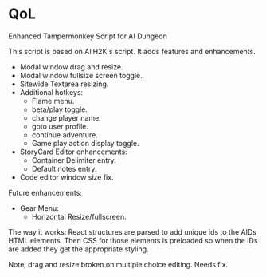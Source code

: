 # QoL
Enhanced Tampermonkey Script for AI Dungeon


This script is based on AliH2K's script. It adds features and enhancements.

- Modal window drag and resize.
- Modal window fullsize screen toggle.
- Sitewide Textarea resizing.
- Additional hotkeys:
  - Flame menu.
  - beta/play toggle.
  - change player name.
  - goto user profile.
  - continue adventure.
  - Game play action display toggle.
- StoryCard Editor enhancements:
  - Container Delimiter entry.
  - Default notes entry.
- Code editor window size fix.

Future enhancements:
- Gear Menu:
  - Horizontal Resize/fullscreen.

The way it works: React structures are parsed to add unique ids to the AIDs HTML elements. Then CSS for those elements is preloaded so when the IDs are added they get the appropriate styling.


Note, drag and resize broken on multiple choice editing. Needs fix.